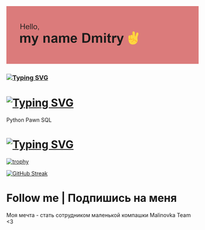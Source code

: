 [![Header | Шапка](https://github.com/FenixLaz/FenixLaz/blob/main/header.png)](https://vk.com/chudin.dima)

### [![Typing SVG](https://readme-typing-svg.herokuapp.com?color=%2336BCF7&lines=I+am+Novice+developer+python)](https://git.io/typing-svg)

# [![Typing SVG](https://readme-typing-svg.herokuapp.com?color=%2336BCF7&lines=Languages+and+tools)](https://git.io/typing-svg)

Python
Pawn
SQL

# [![Typing SVG](https://readme-typing-svg.herokuapp.com?color=%2336BCF7&lines=My+achievements)](https://git.io/typing-svg)
[![trophy](https://github-profile-trophy.vercel.app/?username=ryo-ma&theme=gruvbox)](https://vk.com/chudin.dima)

[![GitHub Streak](https://github-readme-streak-stats.herokuapp.com/?user=DenverCoder1)](https://git.io/streak-stats)
# Follow me | Подпишись на меня

Моя мечта - стать сотрудником маленькой компашки Malinovka Team <3



